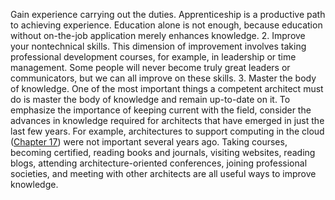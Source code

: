 Gain experience carrying out the duties. Apprenticeship is a productive path to achieving experience. Education alone is not enough, because education without on-the-job application merely enhances knowledge. 2.  Improve your nontechnical skills. This dimension of improvement involves taking professional development courses, for example, in leadership or time management. Some people will never become truly great leaders or communicators, but we can all improve on these skills. 3.  Master the body of knowledge. One of the most important things a competent architect must do is master the body of knowledge and remain up-to-date on it. To emphasize the importance of keeping current with the field, consider the advances in knowledge required for architects that have emerged in just the last few years. For example, architectures to support computing in the cloud ([Chapter 17](ch17.xhtml#ch17)) were not important several years ago. Taking courses, becoming certified, reading books and journals, visiting websites, reading blogs, attending architecture-oriented conferences, joining professional societies, and meeting with other architects are all useful ways to improve knowledge.